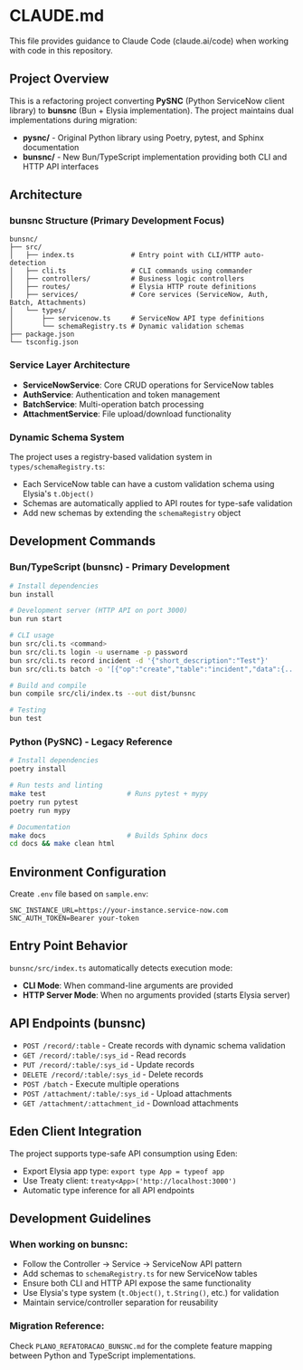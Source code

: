 # CLAUDE.md

This file provides guidance to Claude Code (claude.ai/code) when working with code in this repository.

## Project Overview

This is a refactoring project converting **PySNC** (Python ServiceNow client library) to **bunsnc** (Bun + Elysia implementation). The project maintains dual implementations during migration:

- **pysnc/** - Original Python library using Poetry, pytest, and Sphinx documentation
- **bunsnc/** - New Bun/TypeScript implementation providing both CLI and HTTP API interfaces

## Architecture

### bunsnc Structure (Primary Development Focus)
```
bunsnc/
├── src/
│   ├── index.ts              # Entry point with CLI/HTTP auto-detection  
│   ├── cli.ts                # CLI commands using commander
│   ├── controllers/          # Business logic controllers
│   ├── routes/               # Elysia HTTP route definitions
│   ├── services/             # Core services (ServiceNow, Auth, Batch, Attachments)
│   └── types/
│       ├── servicenow.ts     # ServiceNow API type definitions
│       └── schemaRegistry.ts # Dynamic validation schemas
├── package.json
└── tsconfig.json
```

### Service Layer Architecture
- **ServiceNowService**: Core CRUD operations for ServiceNow tables
- **AuthService**: Authentication and token management  
- **BatchService**: Multi-operation batch processing
- **AttachmentService**: File upload/download functionality

### Dynamic Schema System
The project uses a registry-based validation system in `types/schemaRegistry.ts`:
- Each ServiceNow table can have a custom validation schema using Elysia's `t.Object()`
- Schemas are automatically applied to API routes for type-safe validation
- Add new schemas by extending the `schemaRegistry` object

## Development Commands

### Bun/TypeScript (bunsnc) - Primary Development
```bash
# Install dependencies
bun install

# Development server (HTTP API on port 3000)
bun run start

# CLI usage
bun src/cli.ts <command>
bun src/cli.ts login -u username -p password
bun src/cli.ts record incident -d '{"short_description":"Test"}'
bun src/cli.ts batch -o '[{"op":"create","table":"incident","data":{...}}]'

# Build and compile
bun compile src/cli/index.ts --out dist/bunsnc

# Testing
bun test
```

### Python (PySNC) - Legacy Reference
```bash
# Install dependencies
poetry install

# Run tests and linting
make test                    # Runs pytest + mypy
poetry run pytest
poetry run mypy

# Documentation
make docs                    # Builds Sphinx docs
cd docs && make clean html
```

## Environment Configuration
Create `.env` file based on `sample.env`:
```env
SNC_INSTANCE_URL=https://your-instance.service-now.com
SNC_AUTH_TOKEN=Bearer your-token
```

## Entry Point Behavior
`bunsnc/src/index.ts` automatically detects execution mode:
- **CLI Mode**: When command-line arguments are provided
- **HTTP Server Mode**: When no arguments provided (starts Elysia server)

## API Endpoints (bunsnc)
- `POST /record/:table` - Create records with dynamic schema validation
- `GET /record/:table/:sys_id` - Read records
- `PUT /record/:table/:sys_id` - Update records  
- `DELETE /record/:table/:sys_id` - Delete records
- `POST /batch` - Execute multiple operations
- `POST /attachment/:table/:sys_id` - Upload attachments
- `GET /attachment/:attachment_id` - Download attachments

## Eden Client Integration
The project supports type-safe API consumption using Eden:
- Export Elysia app type: `export type App = typeof app`
- Use Treaty client: `treaty<App>('http://localhost:3000')`
- Automatic type inference for all API endpoints

## Development Guidelines

### When working on bunsnc:
- Follow the Controller → Service → ServiceNow API pattern
- Add schemas to `schemaRegistry.ts` for new ServiceNow tables
- Ensure both CLI and HTTP API expose the same functionality
- Use Elysia's type system (`t.Object()`, `t.String()`, etc.) for validation
- Maintain service/controller separation for reusability

### Migration Reference:
Check `PLANO_REFATORACAO_BUNSNC.md` for the complete feature mapping between Python and TypeScript implementations.